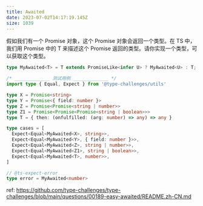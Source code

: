 ```yaml
---
title: Awaited
date: 2023-07-02T14:17:19.145Z
size: 1039
---
```

假如我们有一个 Promise 对象，这个 Promise 对象会返回一个类型。在 TS 中，我们用 Promise 中的 T 来描述这个 Promise 返回的类型。请你实现一个类型，可以获取这个类型。

```ts
type MyAwaited<T> = T extends PromiseLike<infer U> ? MyAwaited<U> : T;

/* _____________ 测试用例 _____________ */
import type { Equal, Expect } from '@type-challenges/utils'

type X = Promise<string>
type Y = Promise<{ field: number }>
type Z = Promise<Promise<string | number>>
type Z1 = Promise<Promise<Promise<string | boolean>>>
type T = { then: (onfulfilled: (arg: number) => any) => any }

type cases = [
  Expect<Equal<MyAwaited<X>, string>>,
  Expect<Equal<MyAwaited<Y>, { field: number }>>,
  Expect<Equal<MyAwaited<Z>, string | number>>,
  Expect<Equal<MyAwaited<Z1>, string | boolean>>,
  Expect<Equal<MyAwaited<T>, number>>,
]

// @ts-expect-error
type error = MyAwaited<number>
```

ref:
https://github.com/type-challenges/type-challenges/blob/main/questions/00189-easy-awaited/README.zh-CN.md
